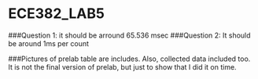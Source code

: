 ECE382_LAB5
===========
###Question 1: it should be arround 65.536 msec
###Question 2: It should be around 1ms per count

###Pictures of prelab table are includes. Also, collected data included too.
It is not the final version of prelab, but just to show that I did it on time.
